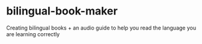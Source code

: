 # bilingual-book-maker
Creating bilingual books + an audio guide to help you read the language you are learning correctly
